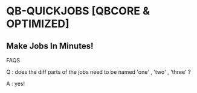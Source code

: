 # QB-QUICKJOBS [QBCORE & OPTIMIZED]
## Make Jobs In Minutes!






FAQS

Q : does the diff parts of the jobs need to be named  'one' , 'two' , 'three' ?

A : yes!



